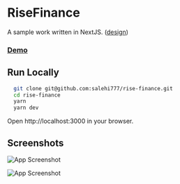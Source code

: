 
# RiseFinance

A sample work written in NextJS. ([design](https://www.figma.com/community/file/1134735817018868150/fintech-landingpage-concept))




### [Demo](https://next-website-topaz.vercel.app/)


## Run Locally

```bash
  git clone git@github.com:salehi777/rise-finance.git
  cd rise-finance
  yarn
  yarn dev
```

Open http://localhost:3000 in your browser.

## Screenshots

![App Screenshot](https://uc47273a0e28fa598969093bf645.previews.dropboxusercontent.com/p/thumb/ACfI8vv4WobyPl8yuKNBBIWN2YR_XlWczxOrQhn-QWH3W4IVEySCPWsGceWLcMhFcunH8YD-l3Kvg7TtmU_NAq2o_yC9JUcN7AleBeDzBaSppU6jIVneCZdtwkM0vycbTtsG-8mFRuYec_b99G88ykG3pf5SBMDGLzGVcuSqHKRhjWuDTPesTcjNJ2A47oSAp4_C0XRTRja-Cki3N16H2cOilp6yV-vDlPVnrTsuU6Ok64XhjtprVwDP9OHfr6AA1xYeL76s84jjDWa6dZq3RTryZ4XhQZsyVkxY7oumyuuryMyQDytxAJxJGvwx0sfv0xjgotAYWl9QHynuwpOW1yQDkYcriQabJZZ3CG-ccu0DuoZEB2icgweFJuIREvWH5Ec/p.png?is_prewarmed=true)



![App Screenshot](https://uc4321ab0a0abe87e10fc5e9fa47.previews.dropboxusercontent.com/p/thumb/ACd8ll6OSsxTdVwaSPTaYSE25_EkDRcrPsBe7NMwRK_Z3ZIufcRoyyi_0Q-ilxUFTCwihNq9MnIDQnNbADBIfxIDE9rqBT1TVZfYIibnk62hZ2ikfC2n_8je-93z09yROBVxFDKWaUiIf-sWa9uaRoYCNBGc02bPdmJlVQfvoLD_93uui-UNo9nwApX70uzy9h43x_ZtogZLGtIhMKoU1lcA5F-BmqJQR4Rc2iB8fAD76qUWfhFvFjSpo6EeOazoKvqcQvLRT2UEqDJsWcXNryUCjMrc8XO0lw9j5gC48Hury4sTum6eM0J3-pRqDSIT9RTZEEFwwB7SUaLLLmcHHfuE2KstJSN-obMkKta1GwezyILTklY4jQWijYXF-s7W7f0/p.png?is_prewarmed=true)
